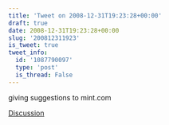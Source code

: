 ```yaml
---
title: 'Tweet on 2008-12-31T19:23:28+00:00'
draft: true
date: 2008-12-31T19:23:28+00:00
slug: '200812311923'
is_tweet: true
tweet_info:
  id: '1087790097'
  type: 'post'
  is_thread: False
---
```




giving suggestions to mint.com

[Discussion](https://x.com/sytelus/status/1087790097)
